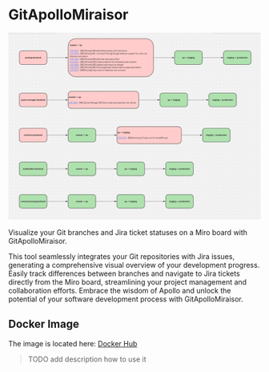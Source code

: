 # GitApolloMiraisor

![GitApolloMiraisor](imgs/git-apollo-miraisor-board-example.png?raw=true "GitApolloMiraisor")

Visualize your Git branches and Jira ticket statuses on a Miro board with GitApolloMiraisor.


This tool seamlessly integrates your Git repositories with Jira issues,
generating a comprehensive visual overview of your development progress.
Easily track differences between branches and navigate to Jira tickets directly
from the Miro board, streamlining your project management and collaboration efforts.
Embrace the wisdom of Apollo and unlock the potential of your software development 
process with GitApolloMiraisor.

## Docker Image

The image is located here:
[Docker Hub](https://hub.docker.com/repository/docker/idachev/git-apollo-miraisor/general)

> TODO add description how to use it

